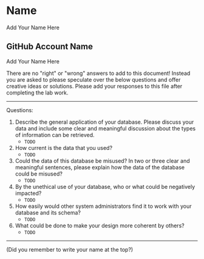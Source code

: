# Name

Add Your Name Here

## GitHub Account Name

Add Your Name Here

There are no "right" or "wrong" answers to add to this document! Instead you are asked to please speculate over the below questions and offer creative ideas or solutions. Please add your responses to this file after completing the lab work.

---

Questions:

1. Describe the general application of your database. Please discuss your data and include some clear and meaningful discussion about the types of information can be retrieved.
    + `TODO`
2. How current is the data that you used?
    + `TODO`
3. Could the data of this database be misused? In two or three clear and meaningful sentences, please explain how the data of the database could be misused?
    + `TODO`
4. By the unethical use of your database, who or what could be negatively impacted?
    + `TODO`
5. How easily would other system administrators find it to work with your database and its schema?
    + `TODO`
6. What could be done to make your design more coherent by others?
    + `TODO`

---

(Did you remember to write your name at the top?)
